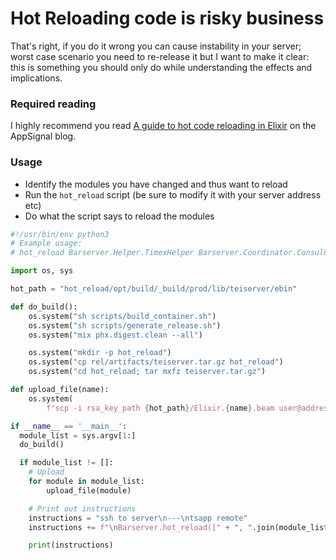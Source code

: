 # Hot Reloading code is risky business
That's right, if you do it wrong you can cause instability in your server; worst case scenario you need to re-release it but I want to make it clear: this is something you should only do while understanding the effects and implications.

### Required reading
I highly recommend you read [A guide to hot code reloading in Elixir](https://blog.appsignal.com/2021/07/27/a-guide-to-hot-code-reloading-in-elixir.html) on the AppSignal blog.

### Usage
- Identify the modules you have changed and thus want to reload
- Run the `hot_reload` script (be sure to modify it with your server address etc)
- Do what the script says to reload the modules


```python
#!/usr/bin/env python3
# Example usage:
# hot_reload Barserver.Helper.TimexHelper Barserver.Coordinator.ConsulCommands

import os, sys

hot_path = "hot_reload/opt/build/_build/prod/lib/teiserver/ebin"

def do_build():
    os.system("sh scripts/build_container.sh")
    os.system("sh scripts/generate_release.sh")
    os.system("mix phx.digest.clean --all")

    os.system("mkdir -p hot_reload")
    os.system("cp rel/artifacts/teiserver.tar.gz hot_reload")
    os.system("cd hot_reload; tar mxfz teiserver.tar.gz")

def upload_file(name):
    os.system(
        f"scp -i rsa_key_path {hot_path}/Elixir.{name}.beam user@address:/apps/teiserver/lib/teiserver-0.1.0/ebin")

if __name__ == '__main__':
  module_list = sys.argv[1:]
  do_build()

  if module_list != []:
    # Upload
    for module in module_list:
        upload_file(module)

    # Print out instructions
    instructions = "ssh to server\n---\ntsapp remote"
    instructions += f"\nBarserver.hot_reload([" + ", ".join(module_list) + "])"

    print(instructions)
```
